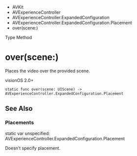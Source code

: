 

- AVKit
- AVExperienceController
- AVExperienceController.ExpandedConfiguration
- AVExperienceController.ExpandedConfiguration.Placement
-  over(scene:) 

Type Method

# over(scene:)

Places the video over the provided scene.

visionOS 2.0+

``` source
static func over(scene: UIScene) -> AVExperienceController.ExpandedConfiguration.Placement
```

## See Also

### Placements

static var unspecified: AVExperienceController.ExpandedConfiguration.Placement

Doesn’t specify placement.

